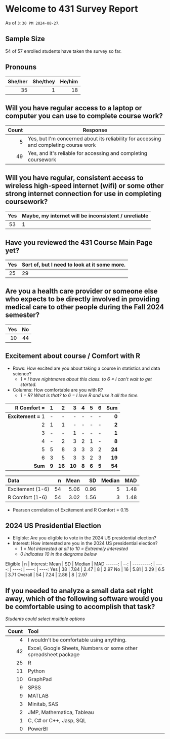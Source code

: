 # Welcome to 431 Survey Report

As of `3:30 PM 2024-08-27`.

## Sample Size

54 of 57 enrolled students have taken the survey so far.

## Pronouns

She/her | She/they | He/him
-----: | -----: | -----:
35 | 1 | 18

## Will you have regular access to a laptop or computer you can use to complete course work?

Count | Response
----: | -------------------------------------------------------------------------
5 | Yes, but I'm concerned about its reliability for accessing and completing course work
49 | Yes, and it's reliable for accessing and completing coursework

## Will you have regular, consistent access to wireless high-speed internet (wifi) or some other strong internet connection for use in completing coursework?

Yes | Maybe, my internet will be inconsistent / unreliable
:----: | :-------------------------------------------------------------------------
53 | 1

## Have you reviewed the 431 Course Main Page yet?

Yes | Sort of, but I need to look at it some more.
:----: | :-------------------------------------------------------------------------
25 | 29

## Are you a health care provider or someone else who expects to be directly involved in providing medical care to other people during the Fall 2024 semester?

Yes | No
---: | ---:
10 | 44

## Excitement about course / Comfort with R

- Rows: How excited are you about taking a course in statistics and data science?
    - *1 = I have nightmares about this class. to 6 = I can't wait to get started.*
- Columns: How comfortable are you with R?
    - *1 = R? What is that? to 6 = I love R and use it all the time.*

R Comfort = | 1 | 2 | 3 | 4 | 5 | 6 | Sum
---------: | ---: | ---: | ---: | ---: | ---: | ---: | ---:
**Excitement =** 1 | - | - | - | - | - | -| **0** 
2 | 1 | 1 | - | - | - | - | **2**
3 | - | - | 1 | - | - | - | **1**
4 | - | 2 | 3 | 2 | 1 | - | **8**
5 | 5 | 8 | 3 | 3 | 3 | 2 | **24**
6 | 3 | 5 | 3 | 3 | 2 | 3 | **19**
**Sum** | **9** | **16** | **10** | **8** | **6** | **5** | **54**

Data | n | Mean | SD | Median | MAD
:------------------- | --: | ----: | ----: | ----: | ----:
Excitement (1-6) | 54 | 5.06 | 0.96 | 5 | 1.48
R Comfort (1-6) | 54 | 3.02 | 1.56 | 3 | 1.48

- Pearson correlation of Excitement and R Comfort = 0.15

## 2024 US Presidential Election

- Eligible: Are you eligible to vote in the 2024 US presidential election?
- Interest: How interested are you in the 2024 US presidential election?
    - *1 = Not interested at all to 10 = Extremely interested*
    - *0 indicates 10 in the diagrams below*

Eligible | n | Interest: Mean  | SD | Median | MAD
------: | --: | ---------: | ----: | ----: | ----: | ----: 
Yes | 38 | 7.84 | 2.47 | 8 | 2.97
No | 16 | 5.81 | 3.29 | 6.5 | 3.71
Overall | 54 | 7.24 | 2.86 | 8 | 2.97

## If you needed to analyze a small data set right away, which of the following software would you be comfortable using to accomplish that task?

*Students could select multiple options*

Count | Tool
-----: | :-------------------------------------------------------------------------------
4 | I wouldn't be comfortable using anything.
42 | Excel, Google Sheets, Numbers or some other spreadsheet package
25 | R
11 | Python
10 | GraphPad
9 | SPSS
9 | MATLAB
3 | Minitab, SAS
2 | JMP, Mathematica, Tableau
1 | C, C# or C++, Jasp, SQL
0 | PowerBI
